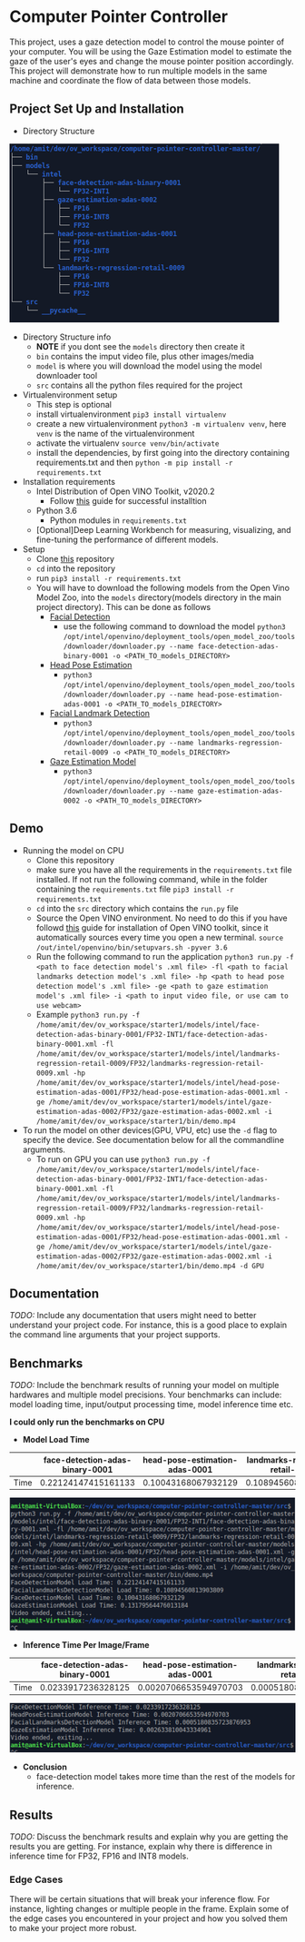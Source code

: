 # Computer Pointer Controller

This project, uses a gaze detection model to control the mouse pointer of your computer. You will be using the Gaze Estimation model to estimate the gaze of the user's eyes and change the mouse pointer position accordingly. This project will demonstrate how to run multiple models in the same machine and coordinate the flow of data between those models.

## Project Set Up and Installation
- Directory Structure

![Directory Structure](./bin/dir_struct.png)

- Directory Structure info
	- **NOTE** if you dont see the `models` directory then create it
	- `bin` contains the imput video file, plus other images/media
	- `model` is where you will download the model using the model downloader tool
	- `src` contains all the python files required for the project
- Virtualenvironment setup
	- This step is optional
	- install virtualenvironment
		`pip3 install virtualenv`
	- create a new virtualenvironment
		`python3 -m virtualenv venv`, here `venv` is the name of the virtualenvironment
	- activate the virtualenv
		`source venv/bin/activate`
	- install the dependencies, by first going into the directory containing requirements.txt and then
		`python -m pip install -r requirements.txt`
- Installation requirements
	- Intel Distribution of Open VINO Toolkit, v2020.2
		- Follow [this](https://docs.openvinotoolkit.org/2020.2/_docs_install_guides_installing_openvino_linux.html) guide for successful installtion
	- Python 3.6
		- Python modules in `requirements.txt`
	- [Optional]Deep Learning Workbench for measuring, visualizing, and fine-tuning the performance of different models.
- Setup
	- Clone [this]() repository
	- `cd` into the repository
	- run `pip3 install -r requirements.txt`
	- You will have to download the following models from the Open Vino Model Zoo, into the `models` directory(models directory in the main project directory). This can be done as follows
		- [Facial Detection](https://docs.openvinotoolkit.org/latest/_models_intel_face_detection_adas_binary_0001_description_face_detection_adas_binary_0001.html)
			- use the following command to download the model
				`python3 /opt/intel/openvino/deployment_tools/open_model_zoo/tools/downloader/downloader.py --name face-detection-adas-binary-0001 -o <PATH_TO_models_DIRECTORY>`
		- [Head Pose Estimation](https://docs.openvinotoolkit.org/latest/_models_intel_head_pose_estimation_adas_0001_description_head_pose_estimation_adas_0001.html)
			- `python3 /opt/intel/openvino/deployment_tools/open_model_zoo/tools/downloader/downloader.py --name head-pose-estimation-adas-0001 -o <PATH_TO_models_DIRECTORY>`
		- [Facial Landmark Detection](https://docs.openvinotoolkit.org/latest/_models_intel_landmarks_regression_retail_0009_description_landmarks_regression_retail_0009.html)
			- `python3 /opt/intel/openvino/deployment_tools/open_model_zoo/tools/downloader/downloader.py --name landmarks-regression-retail-0009 -o <PATH_TO_models_DIRECTORY>`
		- [Gaze Estimation Model](https://docs.openvinotoolkit.org/latest/_models_intel_gaze_estimation_adas_0002_description_gaze_estimation_adas_0002.html)
			- `python3 /opt/intel/openvino/deployment_tools/open_model_zoo/tools/downloader/downloader.py --name gaze-estimation-adas-0002 -o <PATH_TO_models_DIRECTORY>`

## Demo
- Running the model on CPU
	- Clone this repository
	- make sure you have all the requirements in the `requirements.txt` file installed. If not run the following command, while in the folder containing the `requirements.txt` file
		`pip3 install -r requirements.txt`
	- `cd` into the `src` directory which contains the `run.py` file
	- Source the Open VINO environment. No need to do this if you have followd [this](https://docs.openvinotoolkit.org/2020.2/_docs_install_guides_installing_openvino_linux.html) guide for installation of Open VINO toolkit, since it automatically sources every time you open a new terminal.
		`source /out/intel/openvino/bin/setupvars.sh -pyver 3.6`
	- Run the following command to run the application
		`python3 run.py -f <path to face detection model's .xml file> -fl <path to facial landmarks detection model's .xml file> -hp <path to head pose detection model's .xml file> -ge <path to gaze estimation model's .xml file> -i <path to input video file, or use cam to use webcam>`
	- Example 
		`python3 run.py -f /home/amit/dev/ov_workspace/starter1/models/intel/face-detection-adas-binary-0001/FP32-INT1/face-detection-adas-binary-0001.xml -fl /home/amit/dev/ov_workspace/starter1/models/intel/landmarks-regression-retail-0009/FP32/landmarks-regression-retail-0009.xml -hp /home/amit/dev/ov_workspace/starter1/models/intel/head-pose-estimation-adas-0001/FP32/head-pose-estimation-adas-0001.xml -ge /home/amit/dev/ov_workspace/starter1/models/intel/gaze-estimation-adas-0002/FP32/gaze-estimation-adas-0002.xml -i /home/amit/dev/ov_workspace/starter1/bin/demo.mp4`
- To run the model on other devices(GPU, VPU, etc) use the `-d` flag to specify the device. See documentation below for all the commandline arguments.
	- To run on GPU you can use 
		`python3 run.py -f /home/amit/dev/ov_workspace/starter1/models/intel/face-detection-adas-binary-0001/FP32-INT1/face-detection-adas-binary-0001.xml -fl /home/amit/dev/ov_workspace/starter1/models/intel/landmarks-regression-retail-0009/FP32/landmarks-regression-retail-0009.xml -hp /home/amit/dev/ov_workspace/starter1/models/intel/head-pose-estimation-adas-0001/FP32/head-pose-estimation-adas-0001.xml -ge /home/amit/dev/ov_workspace/starter1/models/intel/gaze-estimation-adas-0002/FP32/gaze-estimation-adas-0002.xml -i /home/amit/dev/ov_workspace/starter1/bin/demo.mp4 -d GPU`

## Documentation
*TODO:* Include any documentation that users might need to better understand your project code. For instance, this is a good place to explain the command line arguments that your project supports.

## Benchmarks
*TODO:* Include the benchmark results of running your model on multiple hardwares and multiple model precisions. Your benchmarks can include: model loading time, input/output processing time, model inference time etc.

**I could only run the benchmarks on CPU**

- **Model Load Time**


| | face-detection-adas-binary-0001 | head-pose-estimation-adas-0001 | landmarks-regression-retail-0009 | gaze-estimation-adas-0002 |
|--------------------|--------------------|--------------------|--------------------|--------------------|
| Time | 0.22124147415161133 | 0.10043168067932129 | 0.10894560813903809 | 0.13179564476013184 |

![Model Load Time](./bin/model_load_times.png)

- **Inference Time Per Image/Frame**

| | face-detection-adas-binary-0001 | head-pose-estimation-adas-0001 | landmarks-regression-retail-0009 | gaze-estimation-adas-0002 |
|--------------------|--------------------|--------------------|--------------------|--------------------|
| Time | 0.0233917236328125 | 0.0020706653594970703 | 0.0005180835723876953 | 0.002633810043334961 |

![Inference Time per Frame](./bin/infer_time_1.png)

- **Conclusion**
	- face-detection model takes more time than the rest of the models for inference.

## Results
*TODO:* Discuss the benchmark results and explain why you are getting the results you are getting. For instance, explain why there is difference in inference time for FP32, FP16 and INT8 models.

### Edge Cases
There will be certain situations that will break your inference flow. For instance, lighting changes or multiple people in the frame. Explain some of the edge cases you encountered in your project and how you solved them to make your project more robust.
